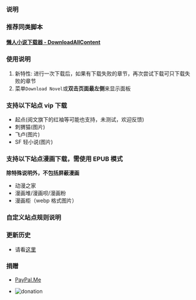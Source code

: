 ### 说明

### 推荐同类脚本

#### [懒人小说下载器 - DownloadAllContent](https://greasyfork.org/zh-CN/scripts/25068)

### 使用说明

1. 新特性: 进行一次下载后，如果有下载失败的章节，再次尝试下载可只下载失败的章节
2. 菜单`Download Novel`或**双击页面最左侧**来显示面板

### 支持以下站点 vip 下载

- 起点(阅文旗下的红袖等可能也支持，未测试，欢迎反馈)
- 刺猬猫(图片)
- 飞卢(图片)
- SF 轻小说(图片)

### 支持以下站点漫画下载，需使用 EPUB 模式

**除特殊说明外，不包括屏蔽漫画**

- 动漫之家
- 漫画堆/漫画呗/漫画粉
- 漫画柜（webp 格式图片）

### 自定义站点规则说明

### 更新历史

- 请看[这里](https://github.com/dodying/UserJs/commits/master/novel/novelDownloader/novelDownloader3.user.js)

### 捐赠

* [PayPal.Me](http://paypal.me/dodying)

* ![donation](https://gitee.com/dodying/userJs/raw/master/donation.jpg)
